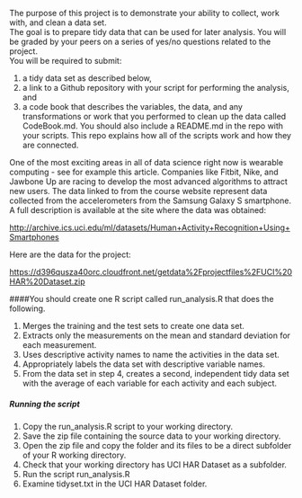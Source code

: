 The purpose of this project is to demonstrate your ability to collect, work with, and clean a data set.  
The goal is to prepare tidy data that can be used for later analysis. You will be graded by your peers on a series of yes/no questions related to the project.   
You will be required to submit:  
1) a tidy data set as described below,  
2) a link to a Github repository with your script for performing the analysis, and   
3) a code book that describes the variables, the data, and any transformations or work that you performed to clean up the data called CodeBook.md. You should also include a README.md in the repo with your scripts. This repo explains how all of the scripts work and how they are connected.  

One of the most exciting areas in all of data science right now is wearable computing - see for example this article. Companies like Fitbit, Nike, and Jawbone Up are racing to develop the most advanced algorithms to attract new users. The data linked to from the course website represent data collected from the accelerometers from the Samsung Galaxy S smartphone. A full description is available at the site where the data was obtained:  

http://archive.ics.uci.edu/ml/datasets/Human+Activity+Recognition+Using+Smartphones 

Here are the data for the project: 

https://d396qusza40orc.cloudfront.net/getdata%2Fprojectfiles%2FUCI%20HAR%20Dataset.zip 


####You should create one R script called run_analysis.R that does the following. 
1. Merges the training and the test sets to create one data set.  
2. Extracts only the measurements on the mean and standard deviation for each measurement.  
3. Uses descriptive activity names to name the activities in the data set.    
4. Appropriately labels the data set with descriptive variable names.  
5. From the data set in step 4, creates a second, independent tidy data set with the average of each variable for each activity and each subject.  


##### Running the script
1. Copy the run_analysis.R script to your working directory.  
2. Save the zip file containing the source data to your working directory.  
3. Open the zip file and copy the folder and its files to be a direct subfolder of your R working directory.  
4. Check that your working directory has UCI HAR Dataset as a subfolder.    
5. Run the script run_analysis.R
6. Examine tidyset.txt in the UCI HAR Dataset folder.


